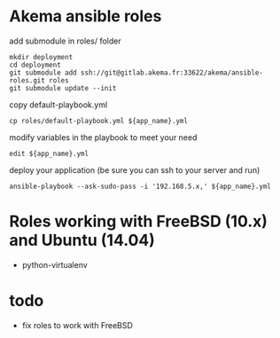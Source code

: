 # Akema ansible roles

add submodule in roles/ folder

    mkdir deployment
    cd deployment
    git submodule add ssh://git@gitlab.akema.fr:33622/akema/ansible-roles.git roles
    git submodule update --init

copy default-playbook.yml

    cp roles/default-playbook.yml ${app_name}.yml
    
modify variables in the playbook to meet your need

    edit ${app_name}.yml

deploy your application (be sure you can ssh to your server and run)

    ansible-playbook --ask-sudo-pass -i '192.168.5.x,' ${app_name}.yml
    
# Roles working with FreeBSD (10.x) and Ubuntu (14.04)

  * python-virtualenv

# todo

  * fix roles to work with FreeBSD


  